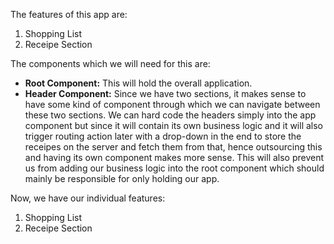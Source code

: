 <p><p>The features of this app are:</p>
    <ol>
        <li>Shopping List</li>
        <li>Receipe Section</li>
    </ol>
</p>


<p>
    <p>The components which we will need for this are:</p>
    <ul>
        <li><b>Root Component:</b> This will hold the overall application.</li>
        <li><b>Header Component:</b> Since we have two sections, it makes sense to have some kind of component through which we can navigate between these two sections. We can hard code the headers simply into the app component but since it will contain its own business logic and it will also trigger routing action later with a drop-down in the end to store the receipes on the server and fetch them from that, hence outsourcing this and having its own component makes more sense. This will also prevent us from adding our business logic into the root component which should mainly be responsible for only holding our app.</li>
    </ul>
</p>


<p>Now, we have our individual features:
    <ol>
        <li>Shopping List</li>
        <li>Receipe Section</li>
    </ol>
</p>
